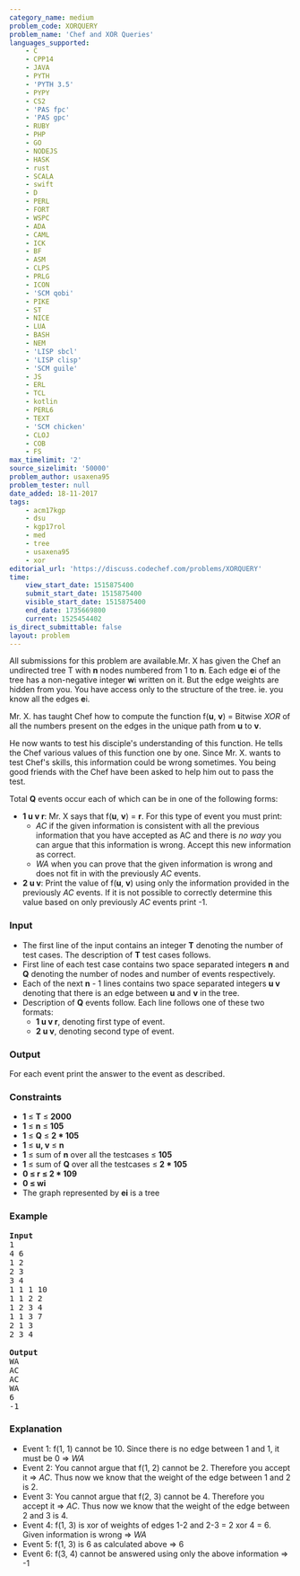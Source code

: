 ```yaml
---
category_name: medium
problem_code: XORQUERY
problem_name: 'Chef and XOR Queries'
languages_supported:
    - C
    - CPP14
    - JAVA
    - PYTH
    - 'PYTH 3.5'
    - PYPY
    - CS2
    - 'PAS fpc'
    - 'PAS gpc'
    - RUBY
    - PHP
    - GO
    - NODEJS
    - HASK
    - rust
    - SCALA
    - swift
    - D
    - PERL
    - FORT
    - WSPC
    - ADA
    - CAML
    - ICK
    - BF
    - ASM
    - CLPS
    - PRLG
    - ICON
    - 'SCM qobi'
    - PIKE
    - ST
    - NICE
    - LUA
    - BASH
    - NEM
    - 'LISP sbcl'
    - 'LISP clisp'
    - 'SCM guile'
    - JS
    - ERL
    - TCL
    - kotlin
    - PERL6
    - TEXT
    - 'SCM chicken'
    - CLOJ
    - COB
    - FS
max_timelimit: '2'
source_sizelimit: '50000'
problem_author: usaxena95
problem_tester: null
date_added: 18-11-2017
tags:
    - acm17kgp
    - dsu
    - kgp17rol
    - med
    - tree
    - usaxena95
    - xor
editorial_url: 'https://discuss.codechef.com/problems/XORQUERY'
time:
    view_start_date: 1515875400
    submit_start_date: 1515875400
    visible_start_date: 1515875400
    end_date: 1735669800
    current: 1525454402
is_direct_submittable: false
layout: problem
---
```

All submissions for this problem are available.Mr. X has given the Chef an undirected tree T with **n** nodes numbered from 1 to **n**. Each edge **e**i of the tree has a non-negative integer **w**i written on it. But the edge weights are hidden from you. You have access only to the structure of the tree. ie. you know all the edges **e**i.

Mr. X. has taught Chef how to compute the function f(**u**, **v**) = Bitwise *XOR* of all the numbers present on the edges in the unique path from **u** to **v**.

He now wants to test his disciple's understanding of this function. He tells the Chef various values of this function one by one. Since Mr. X. wants to test Chef's skills, this information could be wrong sometimes. You being good friends with the Chef have been asked to help him out to pass the test.

Total **Q** events occur each of which can be in one of the following forms:

- **1 u v r**: 
   Mr. X says that f(**u**, **v**) = **r**. For this type of event you must print: 
  - *AC* if the given information is consistent with all the previous information that you have accepted as AC and there is *no way* you can argue that this information is wrong. Accept this new information as correct.
  - *WA* when you can prove that the given information is wrong and does not fit in with the previously *AC* events.
- **2 u v**:
   Print the value of f(**u**, **v**) using only the information provided in the previously *AC* events. 
   If it is not possible to correctly determine this value based on only previously *AC* events print -1.

### Input

- The first line of the input contains an integer **T** denoting the number of test cases. The description of **T** test cases follows.
- First line of each test case contains two space separated integers **n** and **Q** denoting the number of nodes and number of events respectively.
- Each of the next **n** - 1 lines contains two space separated integers **u v** denoting that there is an edge between **u** and **v** in the tree.
- Description of **Q** events follow. Each line follows one of these two formats: 
  - **1 u v r**, denoting first type of event.
  - **2 u v**, denoting second type of event.

### Output

For each event print the answer to the event as described.

### Constraints

- **1** ≤ **T** ≤ **2000**
- **1** ≤ **n** ≤ **105**
- **1** ≤ **Q** ≤ **2 \* 105**
- **1** ≤ **u, v** ≤ **n**
- **1** ≤ sum of **n** over all the testcases ≤ **105**
- **1** ≤ sum of **Q** over all the testcases ≤ **2 \* 105**
- **0 ≤ r ≤ 2 \* 109**
- **0 ≤ wi**
- The graph represented by **ei** is a tree

### Example

<pre>
<b>Input</b>
1
4 6
1 2
2 3
3 4
1 1 1 10
1 1 2 2
1 2 3 4
1 1 3 7
2 1 3
2 3 4 

<b>Output</b>
WA
AC
AC
WA
6
-1 
</pre>
### Explanation

- Event 1: f(1, 1) cannot be 10. Since there is no edge between 1 and 1, it must be 0 ⇒ *WA*
- Event 2: You cannot argue that f(1, 2) cannot be 2. Therefore you accept it ⇒ *AC*. Thus now we know that the weight of the edge between 1 and 2 is 2.
- Event 3: You cannot argue that f(2, 3) cannot be 4. Therefore you accept it ⇒ *AC*. Thus now we know that the weight of the edge between 2 and 3 is 4.
- Event 4: f(1, 3) is xor of weights of edges 1-2 and 2-3 = 2 xor 4 = 6. Given information is wrong ⇒ *WA*
- Event 5: f(1, 3) is 6 as calculated above ⇒ 6
- Event 6: f(3, 4) cannot be answered using only the above information ⇒ -1
